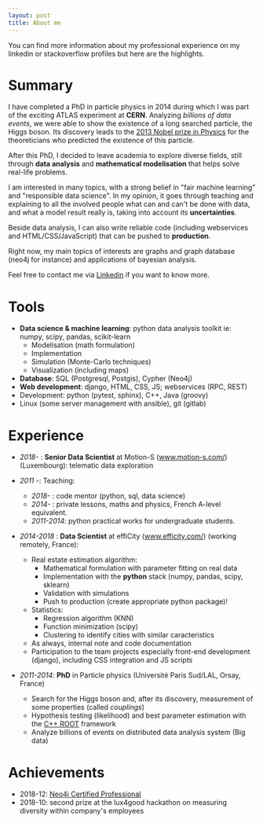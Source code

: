 ```yaml
---
layout: post
title: About me
---
```



You can find more information about my professional experience on my linkedin or stackoverflow profiles but here are the highlights.


# Summary

I have completed a PhD in particle physics in 2014 during which I was part of the exciting ATLAS experiment at **CERN**. Analyzing *billions of data events*, we were able to show the existence of a long searched particle, the Higgs boson. Its discovery leads to the [2013 Nobel prize in Physics](https://www.nobelprize.org/prizes/physics/2013/summary/) for the theoreticians who predicted the existence of this particle.

After this PhD, I decided to leave academia to explore diverse fields, still through **data analysis** and **mathematical modelisation** that helps solve real-life problems.

I am interested in many topics, with a strong belief in "fair machine learning" and "responsible data science". In my opinion, it goes through teaching and explaining to all the involved people what can and can't be done with data, and what a model result really is, taking into account its **uncertainties**. 

Beside data analysis, I can also write reliable code (including webservices and HTML/CSS/JavaScript) that can be pushed to **production**.

<div class="info">
<p>Right now, my main topics of interests are graphs and graph database (neo4j for instance) and applications of bayesian analysis. </p> <p>Feel free to contact me via <a href="https://www.linkedin.com/in/estellescifo/">Linkedin</a> if you want to know more.</p>
</div>

<!--
<div class="info">
Want to hire me for 1-1 short sessions or freelance jobs? 
<a href="https://www.codementor.io/estellescifo?utm_source=github&utm_medium=button&utm_term=estellescifo&utm_campaign=github"><img src="https://cdn.codementor.io/badges/i_am_a_codementor_dark.svg" alt="I am a codementor" style="max-width:100%"/></a>
</div>
-->


# Tools

- **Data science & machine learning**: python data analysis toolkit ie: numpy, scipy, pandas, scikit-learn
    - Modelisation (math formulation)
    - Implementation
    - Simulation (Monte-Carlo techniques)
    - Visualization (including maps)
- **Database**: SQL (Postgresql, Postgis), Cypher (Neo4j)
- **Web development**: django, HTML, CSS, JS; webservices (RPC, REST)
- Development: python (pytest, sphinx), C++, Java (groovy)
- Linux (some server management with ansible), git (gitlab)



# Experience

- _2018-_ : **Senior Data Scientist** at Motion-S (www.motion-s.com/) (Luxembourg): telematic data exploration

- _2011 -_: Teaching:
    - _2018-_ : code mentor (python, sql, data science)
    - _2014-_ : private lessons, maths and physics, French A-level equivalent.
    - _2011-2014_: python practical works for undergraduate students.

- _2014-2018_ : **Data Scientist** at effiCity (www.efficity.com/) (working remotely, France):
    - Real estate estimation algorithm:
	    - Mathematical formulation with parameter fitting on real data
	    - Implementation with the  **python** stack (numpy, pandas, scipy, sklearn)
	    - Validation with simulations
	    - Push to production (create appropriate python package)!
    - Statistics:
	    - Regression algorithm (KNN)
	    - Function minimization (scipy)
	    - Clustering to identify cities with similar caracteristics
    - As always, internal note and code documentation
    - Participation to the team projects especially front-end development (django), including CSS integration and JS scripts

- _2011-2014_: **PhD** in Particle physics (Université Paris Sud/LAL, Orsay, France)
    - Search for the Higgs boson and, after its discovery, measurement of some properties (called _couplings_)
	- Hypothesis testing (likelihood) and best parameter estimation with the [C++ ROOT](//root.cern.ch) framework
	- Analyze billions of events on distributed data analysis system (Big data)


# Achievements

- 2018-12: [Neo4j Certified Professional](https://graphacademy.neo4j.com/certificates/43898ee59d183928339d23f5e21d52276054b3b133d48a03e71bebab024ad242.pdf)
- 2018-10: second prize at the lux4good hackathon on measuring diversity within company's employees
